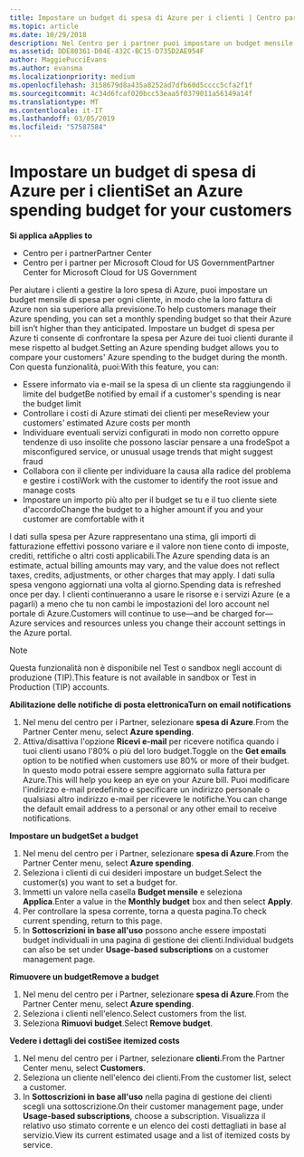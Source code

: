 ```yaml
---
title: Impostare un budget di spesa di Azure per i clienti | Centro partner
ms.topic: article
ms.date: 10/29/2018
description: Nel Centro per i partner puoi impostare un budget mensile per ogni cliente, così le fatture di Azure non saranno una sorpresa alla fine del mese.
ms.assetid: DDE80361-D04E-432C-BC15-D735D2AE954F
author: MaggiePucciEvans
ms.author: evansma
ms.localizationpriority: medium
ms.openlocfilehash: 3158679d8a435a8252ad7dfb60d5cccc5cfa2f1f
ms.sourcegitcommit: 4c34d6fcaf020bcc53eaa5f0379011a56149a14f
ms.translationtype: MT
ms.contentlocale: it-IT
ms.lasthandoff: 03/05/2019
ms.locfileid: "57587584"
---
```

# <a name="set-an-azure-spending-budget-for-your-customers"></a><span data-ttu-id="8f963-103">Impostare un budget di spesa di Azure per i clienti</span><span class="sxs-lookup"><span data-stu-id="8f963-103">Set an Azure spending budget for your customers</span></span>

<span data-ttu-id="8f963-104">**Si applica a**</span><span class="sxs-lookup"><span data-stu-id="8f963-104">**Applies to**</span></span>

-  <span data-ttu-id="8f963-105">Centro per i partner</span><span class="sxs-lookup"><span data-stu-id="8f963-105">Partner Center</span></span>
-  <span data-ttu-id="8f963-106">Centro per i partner per Microsoft Cloud for US Government</span><span class="sxs-lookup"><span data-stu-id="8f963-106">Partner Center for Microsoft Cloud for US Government</span></span>

<span data-ttu-id="8f963-107">Per aiutare i clienti a gestire la loro spesa di Azure, puoi impostare un budget mensile di spesa per ogni cliente, in modo che la loro fattura di Azure non sia superiore alla previsione.</span><span class="sxs-lookup"><span data-stu-id="8f963-107">To help customers manage their Azure spending, you can set a monthly spending budget so that their Azure bill isn’t higher than they anticipated.</span></span> <span data-ttu-id="8f963-108">Impostare un budget di spesa per Azure ti consente di confrontare la spesa per Azure dei tuoi clienti durante il mese rispetto al budget.</span><span class="sxs-lookup"><span data-stu-id="8f963-108">Setting an Azure spending budget allows you to compare your customers' Azure spending to the budget during the month.</span></span> <span data-ttu-id="8f963-109">Con questa funzionalità, puoi:</span><span class="sxs-lookup"><span data-stu-id="8f963-109">With this feature, you can:</span></span> 

-   <span data-ttu-id="8f963-110">Essere informato via e-mail se la spesa di un cliente sta raggiungendo il limite del budget</span><span class="sxs-lookup"><span data-stu-id="8f963-110">Be notified by email if a customer's spending is near the budget limit</span></span>
-   <span data-ttu-id="8f963-111">Controllare i costi di Azure stimati dei clienti per mese</span><span class="sxs-lookup"><span data-stu-id="8f963-111">Review your customers’ estimated Azure costs per month</span></span>
-   <span data-ttu-id="8f963-112">Individuare eventuali servizi configurati in modo non corretto oppure tendenze di uso insolite che possono lasciar pensare a una frode</span><span class="sxs-lookup"><span data-stu-id="8f963-112">Spot a misconfigured service, or unusual usage trends that might suggest fraud</span></span>
-   <span data-ttu-id="8f963-113">Collabora con il cliente per individuare la causa alla radice del problema e gestire i costi</span><span class="sxs-lookup"><span data-stu-id="8f963-113">Work with the customer to identify the root issue and manage costs</span></span>
-   <span data-ttu-id="8f963-114">Impostare un importo più alto per il budget se tu e il tuo cliente siete d'accordo</span><span class="sxs-lookup"><span data-stu-id="8f963-114">Change the budget to a higher amount if you and your customer are comfortable with it</span></span>

<span data-ttu-id="8f963-115">I dati sulla spesa per Azure rappresentano una stima, gli importi di fatturazione effettivi possono variare e il valore non tiene conto di imposte, crediti, rettifiche o altri costi applicabili.</span><span class="sxs-lookup"><span data-stu-id="8f963-115">The Azure spending data is an estimate, actual billing amounts may vary, and the value does not reflect taxes, credits, adjustments, or other charges that may apply.</span></span> <span data-ttu-id="8f963-116">I dati sulla spesa vengono aggiornati una volta al giorno.</span><span class="sxs-lookup"><span data-stu-id="8f963-116">Spending data is refreshed once per day.</span></span> <span data-ttu-id="8f963-117">I clienti continueranno a usare le risorse e i servizi Azure (e a pagarli) a meno che tu non cambi le impostazioni del loro account nel portale di Azure.</span><span class="sxs-lookup"><span data-stu-id="8f963-117">Customers will continue to use—and be charged for—Azure services and resources unless you change their account settings in the Azure portal.</span></span> 

> [!NOTE]  
> <span data-ttu-id="8f963-118">Questa funzionalità non è disponibile nel Test o sandbox negli account di produzione (TIP).</span><span class="sxs-lookup"><span data-stu-id="8f963-118">This feature is not available in sandbox or Test in Production (TIP) accounts.</span></span>

<span data-ttu-id="8f963-119">**Abilitazione delle notifiche di posta elettronica**</span><span class="sxs-lookup"><span data-stu-id="8f963-119">**Turn on email notifications**</span></span>
1.  <span data-ttu-id="8f963-120">Nel menu del centro per i Partner, selezionare **spesa di Azure**.</span><span class="sxs-lookup"><span data-stu-id="8f963-120">From the Partner Center menu, select **Azure spending**.</span></span>
2.  <span data-ttu-id="8f963-121">Attiva/disattiva l'opzione **Ricevi e-mail** per ricevere notifica quando i tuoi clienti usano l'80% o più del loro budget.</span><span class="sxs-lookup"><span data-stu-id="8f963-121">Toggle on the **Get emails** option to be notified when customers use 80% or more of their budget.</span></span> <span data-ttu-id="8f963-122">In questo modo potrai essere sempre aggiornato sulla fattura per Azure.</span><span class="sxs-lookup"><span data-stu-id="8f963-122">This will help you keep an eye on your Azure bill.</span></span> <span data-ttu-id="8f963-123">Puoi modificare l'indirizzo e-mail predefinito e specificare un indirizzo personale o qualsiasi altro indirizzo e-mail per ricevere le notifiche.</span><span class="sxs-lookup"><span data-stu-id="8f963-123">You can change the default email address to a personal or any other email to receive notifications.</span></span>

<span data-ttu-id="8f963-124">**Impostare un budget**</span><span class="sxs-lookup"><span data-stu-id="8f963-124">**Set a budget**</span></span>
1.  <span data-ttu-id="8f963-125">Nel menu del centro per i Partner, selezionare **spesa di Azure**.</span><span class="sxs-lookup"><span data-stu-id="8f963-125">From the Partner Center menu, select **Azure spending**.</span></span>
2.  <span data-ttu-id="8f963-126">Seleziona i clienti di cui desideri impostare un budget.</span><span class="sxs-lookup"><span data-stu-id="8f963-126">Select the customer(s) you want to set a budget for.</span></span> 
3. <span data-ttu-id="8f963-127">Immetti un valore nella casella **Budget mensile** e seleziona **Applica**.</span><span class="sxs-lookup"><span data-stu-id="8f963-127">Enter a value in the **Monthly budget** box and then select **Apply**.</span></span>
4.  <span data-ttu-id="8f963-128">Per controllare la spesa corrente, torna a questa pagina.</span><span class="sxs-lookup"><span data-stu-id="8f963-128">To check current spending, return to this page.</span></span>
5.  <span data-ttu-id="8f963-129">In **Sottoscrizioni in base all'uso** possono anche essere impostati budget individuali in una pagina di gestione dei clienti.</span><span class="sxs-lookup"><span data-stu-id="8f963-129">Individual budgets can also be set under **Usage-based subscriptions** on a customer management page.</span></span>

<span data-ttu-id="8f963-130">**Rimuovere un budget**</span><span class="sxs-lookup"><span data-stu-id="8f963-130">**Remove a budget**</span></span>
1.  <span data-ttu-id="8f963-131">Nel menu del centro per i Partner, selezionare **spesa di Azure**.</span><span class="sxs-lookup"><span data-stu-id="8f963-131">From the Partner Center menu, select **Azure spending**.</span></span>
2.  <span data-ttu-id="8f963-132">Seleziona i clienti nell'elenco.</span><span class="sxs-lookup"><span data-stu-id="8f963-132">Select customers from the list.</span></span>
3.  <span data-ttu-id="8f963-133">Seleziona **Rimuovi budget**.</span><span class="sxs-lookup"><span data-stu-id="8f963-133">Select **Remove budget**.</span></span>

<span data-ttu-id="8f963-134">**Vedere i dettagli dei costi**</span><span class="sxs-lookup"><span data-stu-id="8f963-134">**See itemized costs**</span></span>
1.  <span data-ttu-id="8f963-135">Nel menu del centro per i Partner, selezionare **clienti**.</span><span class="sxs-lookup"><span data-stu-id="8f963-135">From the Partner Center menu, select **Customers**.</span></span>
2.  <span data-ttu-id="8f963-136">Seleziona un cliente nell'elenco dei clienti.</span><span class="sxs-lookup"><span data-stu-id="8f963-136">From the customer list, select a customer.</span></span>
3.  <span data-ttu-id="8f963-137">In **Sottoscrizioni in base all'uso** nella pagina di gestione dei clienti scegli una sottoscrizione.</span><span class="sxs-lookup"><span data-stu-id="8f963-137">On their customer management page, under **Usage-based subscriptions**, choose a subscription.</span></span> <span data-ttu-id="8f963-138">Visualizza il relativo uso stimato corrente e un elenco dei costi dettagliati in base al servizio.</span><span class="sxs-lookup"><span data-stu-id="8f963-138">View its current estimated usage and a list of itemized costs by service.</span></span>


 

 



